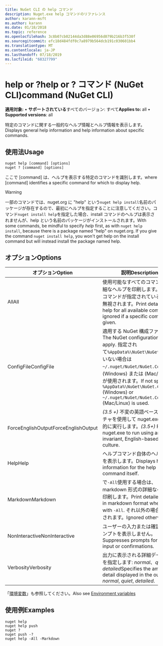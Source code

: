 ```yaml
---
title: NuGet CLI の help コマンド
description: Nuget.exe help コマンドのリファレンス
author: karann-msft
ms.author: karann
ms.date: 01/18/2018
ms.topic: reference
ms.openlocfilehash: 3c8b07cb02144da3d88e06956d079b216b3f530f
ms.sourcegitcommit: efc18d484fdf0c7a8979b564dcb191c030601bb4
ms.translationtype: MT
ms.contentlocale: ja-JP
ms.lasthandoff: 07/18/2019
ms.locfileid: "68327799"
---
```

# <a name="help-or--command-nuget-cli"></a><span data-ttu-id="50b34-103">help or ?</span><span class="sxs-lookup"><span data-stu-id="50b34-103">help or ?</span></span> <span data-ttu-id="50b34-104">コマンド (NuGet CLI)</span><span class="sxs-lookup"><span data-stu-id="50b34-104">command (NuGet CLI)</span></span>

<span data-ttu-id="50b34-105">**適用対象:** &bullet; **サポートされている**すべてのバージョン: すべて</span><span class="sxs-lookup"><span data-stu-id="50b34-105">**Applies to:** all &bullet; **Supported versions**: all</span></span>

<span data-ttu-id="50b34-106">特定のコマンドに関する一般的なヘルプ情報とヘルプ情報を表示します。</span><span class="sxs-lookup"><span data-stu-id="50b34-106">Displays general help information and help information about specific commands.</span></span>

## <a name="usage"></a><span data-ttu-id="50b34-107">使用法</span><span class="sxs-lookup"><span data-stu-id="50b34-107">Usage</span></span>

```cli
nuget help [command] [options]
nuget ? [command] [options]
```

<span data-ttu-id="50b34-108">ここで [command] は、ヘルプを表示する特定のコマンドを識別します。</span><span class="sxs-lookup"><span data-stu-id="50b34-108">where [command] identifies a specific command for which to display help.</span></span>

> [!Warning]
> <span data-ttu-id="50b34-109">一部のコマンドでは、nuget.org に "help" という`nuget help install`名前のパッケージが存在するので、最初にヘルプを指定することに注意してください。コマンド`nuget install help`を指定した場合、install コマンドのヘルプは表示されませんが、help という名前のパッケージがインストールされます。</span><span class="sxs-lookup"><span data-stu-id="50b34-109">With some commands, be mindful to specify *help* first, as with `nuget help install`, because there is a package named "help" on nuget.org. If you give the command `nuget install help`, you won't get help on the install command but will instead install the package named help.</span></span>

## <a name="options"></a><span data-ttu-id="50b34-110">オプション</span><span class="sxs-lookup"><span data-stu-id="50b34-110">Options</span></span>

| <span data-ttu-id="50b34-111">オプション</span><span class="sxs-lookup"><span data-stu-id="50b34-111">Option</span></span> | <span data-ttu-id="50b34-112">説明</span><span class="sxs-lookup"><span data-stu-id="50b34-112">Description</span></span> |
| --- | --- |
| <span data-ttu-id="50b34-113">All</span><span class="sxs-lookup"><span data-stu-id="50b34-113">All</span></span> | <span data-ttu-id="50b34-114">使用可能なすべてのコマンドの詳細なヘルプを印刷します。特定のコマンドが指定されている場合は無視されます。</span><span class="sxs-lookup"><span data-stu-id="50b34-114">Print detailed help for all available commands; ignored if a specific command is given.</span></span> |
| <span data-ttu-id="50b34-115">ConfigFile</span><span class="sxs-lookup"><span data-stu-id="50b34-115">ConfigFile</span></span> | <span data-ttu-id="50b34-116">適用する NuGet 構成ファイル。</span><span class="sxs-lookup"><span data-stu-id="50b34-116">The NuGet configuration file to apply.</span></span> <span data-ttu-id="50b34-117">指定されて`%AppData%\NuGet\NuGet.Config`いない場合は`~/.nuget/NuGet/NuGet.Config` 、(Windows) または (Mac/Linux) が使用されます。</span><span class="sxs-lookup"><span data-stu-id="50b34-117">If not specified, `%AppData%\NuGet\NuGet.Config` (Windows) or `~/.nuget/NuGet/NuGet.Config` (Mac/Linux) is used.</span></span>|
| <span data-ttu-id="50b34-118">ForceEnglishOutput</span><span class="sxs-lookup"><span data-stu-id="50b34-118">ForceEnglishOutput</span></span> | <span data-ttu-id="50b34-119">*(3.5 +)* 不変の英語ベースのカルチャを使用して nuget.exe を強制的に実行します。</span><span class="sxs-lookup"><span data-stu-id="50b34-119">*(3.5+)* Forces nuget.exe to run using an invariant, English-based culture.</span></span> |
| <span data-ttu-id="50b34-120">Help</span><span class="sxs-lookup"><span data-stu-id="50b34-120">Help</span></span> | <span data-ttu-id="50b34-121">ヘルプコマンド自体のヘルプ情報を表示します。</span><span class="sxs-lookup"><span data-stu-id="50b34-121">Displays help information for the help command itself.</span></span> |
| <span data-ttu-id="50b34-122">Markdown</span><span class="sxs-lookup"><span data-stu-id="50b34-122">Markdown</span></span> | <span data-ttu-id="50b34-123">で`-All`使用する場合は、markdown 形式の詳細なヘルプを印刷します。</span><span class="sxs-lookup"><span data-stu-id="50b34-123">Print detailed help in markdown format when used with `-All`.</span></span> <span data-ttu-id="50b34-124">それ以外の場合は無視されます。</span><span class="sxs-lookup"><span data-stu-id="50b34-124">Ignored otherwise.</span></span> |
| <span data-ttu-id="50b34-125">NonInteractive</span><span class="sxs-lookup"><span data-stu-id="50b34-125">NonInteractive</span></span> | <span data-ttu-id="50b34-126">ユーザーの入力または確認のプロンプトを表示しません。</span><span class="sxs-lookup"><span data-stu-id="50b34-126">Suppresses prompts for user input or confirmations.</span></span> |
| <span data-ttu-id="50b34-127">Verbosity</span><span class="sxs-lookup"><span data-stu-id="50b34-127">Verbosity</span></span> | <span data-ttu-id="50b34-128">出力に表示される詳細データの量を指定します: *normal*、*quiet*、*detailed*</span><span class="sxs-lookup"><span data-stu-id="50b34-128">Specifies the amount of detail displayed in the output: *normal*, *quiet*, *detailed*.</span></span> |

<span data-ttu-id="50b34-129">「[環境変数](cli-ref-environment-variables.md)」も参照してください。</span><span class="sxs-lookup"><span data-stu-id="50b34-129">Also see [Environment variables](cli-ref-environment-variables.md)</span></span>

## <a name="examples"></a><span data-ttu-id="50b34-130">使用例</span><span class="sxs-lookup"><span data-stu-id="50b34-130">Examples</span></span>

```cli
nuget help
nuget help push
nuget ?
nuget push -?
nuget help -All -Markdown
```
